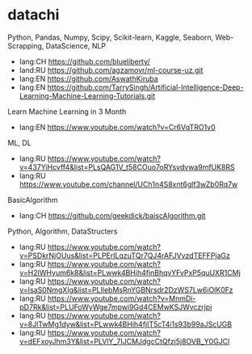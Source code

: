 # datachi

Python, Pandas, Numpy, Scipy, Scikit-learn, Kaggle, Seaborn, Web-Scrapping, DataScience, NLP
+ lang:CH https://github.com/blueliberty/
+ land:RU https://github.com/agzamovr/ml-course-uz.git
+ lang:EN https://github.com/AswathKiruba
+ lang:EN https://github.com/TarrySingh/Artificial-Intelligence-Deep-Learning-Machine-Learning-Tutorials.git


Learn Machine Learning in 3 Month
+ lang:EN https://www.youtube.com/watch?v=Cr6VqTRO1v0

ML, DL
+ lang:RU https://www.youtube.com/watch?v=437YiHcvff4&list=PLsQAG1V_t58COuo7oRYsvdvwa9mfUK8RS
+ lang:RU https://www.youtube.com/channel/UCh1n4S8xnt6glf3wZb0Rq7w

BasicAlgorithm
+ lang:CH https://github.com/geekdick/baiscAlgorithm.git

Python, Algorithm, DataStructers
+ lang:RU https://www.youtube.com/watch?v=PSDkrNjOUus&list=PLPErILqzuTQr7QJ4rAFJVvzdTEFFPjaGz
+ lang:RU https://www.youtube.com/watch?v=H2IWHyum6k8&list=PLwwk4BHih4fjnBhqvYFvPxP5quUXR1CMj
+ lang:RU https://www.youtube.com/watch?v=IsaS0NmgXlg&list=PLIlebMsRnYGBNrsdr2DzWS7Lw6iOlK0Fz
+ lang:RU https://www.youtube.com/watch?v=MnmDi-pD7Rk&list=PLUFoWyWge7mpwi9Gd4CEMwKSJWvczrjpi
+ lang:RU https://www.youtube.com/watch?v=8JlTwMg1dyw&list=PLwwk4BHih4fjIT5cT4i1s93b99aJScUGB
+ lang:RU https://www.youtube.com/watch?v=dEFxoyJhm3Y&list=PLVlY_7IJCMJdgcCtQfzj5j8OVB_Y0GJCl
